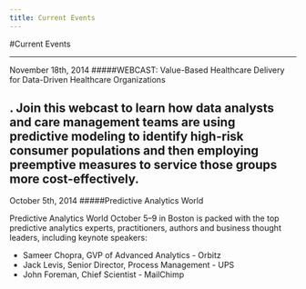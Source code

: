```yaml
---
title: Current Events
---
```


#Current Events

---
November 18th, 2014
#####WEBCAST: Value-Based Healthcare Delivery for Data-Driven Healthcare Organizations

. Join this webcast to learn how data analysts and care management teams are using predictive modeling to identify high-risk consumer populations and then employing preemptive measures to service those groups more cost-effectively.
---
October 5th, 2014
#####Predictive Analytics World 

Predictive Analytics World October 5–9 in Boston is packed with the top predictive analytics experts, practitioners, authors and business thought leaders, including keynote speakers:

* Sameer Chopra, GVP of Advanced Analytics - Orbitz
* Jack Levis, Senior Director, Process Management - UPS
* John Foreman, Chief Scientist - MailChimp